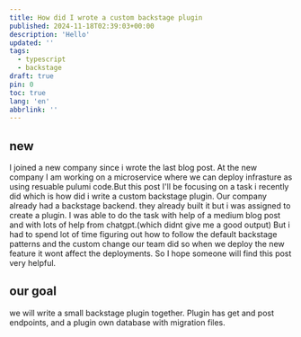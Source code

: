```yaml
---
title: How did I wrote a custom backstage plugin
published: 2024-11-18T02:39:03+00:00
description: 'Hello'
updated: ''
tags:
  - typescript
  - backstage
draft: true
pin: 0
toc: true
lang: 'en'
abbrlink: ''
---
```


## new
I joined a new company since i wrote the last blog post. At the new company I am working on a microservice where we can deploy infrasture as using resuable pulumi code.But this post I'll be focusing on a task i recently did which is how did i write a custom backstage plugin. Our company already had a backstage backend. they already built it but i was assigned to create a plugin. I was able to do the task with help of a medium blog post and with lots of help from chatgpt.(which didnt give me a good output)
But i had to spend lot of time figuring out how to follow the default backstage patterns and the custom change our team did so when we deploy the new feature it wont affect the deployments. So I hope someone will find this post very helpful.

## our goal
we will write a small backstage plugin together. Plugin has get and post endpoints, and a plugin own database with migration files.

